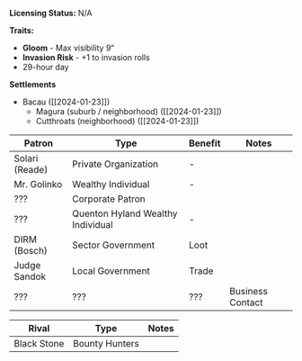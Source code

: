**Licensing Status:** N/A

**Traits:**
* **Gloom** - Max visibility 9“ 
* **Invasion Risk** - +1 to invasion rolls
* 29-hour day

**Settlements**
* Bacau ([[2024-01-23]])
	* Magura (suburb / neighborhood) ([[2024-01-23]])
	* Cutthroats (neighborhood) ([[2024-01-23]])

| Patron         | Type                              | Benefit | Notes            |
| -------------- | --------------------------------- | ------- | ---------------- |
| Solari (Reade) | Private Organization              | -       |                  |
| Mr. Golinko    | Wealthy Individual                | -       |                  |
| ???            | Corporate Patron                  |         |                  |
| ???            | Quenton Hyland Wealthy Individual | -       |                  |
| DIRM (Bosch)   | Sector Government                 | Loot    |                  |
| Judge Sandok   | Local Government                  | Trade   |                  |
| ???            | ???                               | ???     | Business Contact |

| Rival       | Type           | Notes |
| ----------- | -------------- | ----- |
| Black Stone | Bounty Hunters |       |

